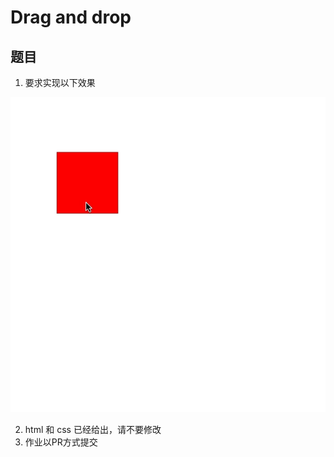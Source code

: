 # Drag and drop

## 题目

1. 要求实现以下效果

![demo](./assets/demo.gif)

2. html 和 css 已经给出，请不要修改
3. 作业以PR方式提交